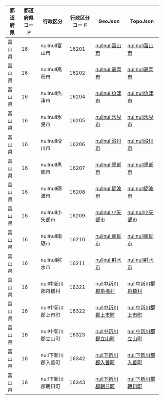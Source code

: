 | 都道府県 | 都道府県コード | 行政区分 | 行政区分コード | GeoJson | TopoJson |
|-----------|--------------|--------- |--------------|------|------|
| 富山県 | 16 | nullnull富山市 | 16201 | [nullnull富山市](/geojson/cities/16/16201.json) | [nullnull富山市](/topojson/cities/16/16201.topojson) |
| 富山県 | 16 | nullnull高岡市 | 16202 | [nullnull高岡市](/geojson/cities/16/16202.json) | [nullnull高岡市](/topojson/cities/16/16202.topojson) |
| 富山県 | 16 | nullnull魚津市 | 16204 | [nullnull魚津市](/geojson/cities/16/16204.json) | [nullnull魚津市](/topojson/cities/16/16204.topojson) |
| 富山県 | 16 | nullnull氷見市 | 16205 | [nullnull氷見市](/geojson/cities/16/16205.json) | [nullnull氷見市](/topojson/cities/16/16205.topojson) |
| 富山県 | 16 | nullnull滑川市 | 16206 | [nullnull滑川市](/geojson/cities/16/16206.json) | [nullnull滑川市](/topojson/cities/16/16206.topojson) |
| 富山県 | 16 | nullnull黒部市 | 16207 | [nullnull黒部市](/geojson/cities/16/16207.json) | [nullnull黒部市](/topojson/cities/16/16207.topojson) |
| 富山県 | 16 | nullnull砺波市 | 16208 | [nullnull砺波市](/geojson/cities/16/16208.json) | [nullnull砺波市](/topojson/cities/16/16208.topojson) |
| 富山県 | 16 | nullnull小矢部市 | 16209 | [nullnull小矢部市](/geojson/cities/16/16209.json) | [nullnull小矢部市](/topojson/cities/16/16209.topojson) |
| 富山県 | 16 | nullnull南砺市 | 16210 | [nullnull南砺市](/geojson/cities/16/16210.json) | [nullnull南砺市](/topojson/cities/16/16210.topojson) |
| 富山県 | 16 | nullnull射水市 | 16211 | [nullnull射水市](/geojson/cities/16/16211.json) | [nullnull射水市](/topojson/cities/16/16211.topojson) |
| 富山県 | 16 | null中新川郡舟橋村 | 16321 | [null中新川郡舟橋村](/geojson/cities/16/16321.json) | [null中新川郡舟橋村](/topojson/cities/16/16321.topojson) |
| 富山県 | 16 | null中新川郡上市町 | 16322 | [null中新川郡上市町](/geojson/cities/16/16322.json) | [null中新川郡上市町](/topojson/cities/16/16322.topojson) |
| 富山県 | 16 | null中新川郡立山町 | 16323 | [null中新川郡立山町](/geojson/cities/16/16323.json) | [null中新川郡立山町](/topojson/cities/16/16323.topojson) |
| 富山県 | 16 | null下新川郡入善町 | 16342 | [null下新川郡入善町](/geojson/cities/16/16342.json) | [null下新川郡入善町](/topojson/cities/16/16342.topojson) |
| 富山県 | 16 | null下新川郡朝日町 | 16343 | [null下新川郡朝日町](/geojson/cities/16/16343.json) | [null下新川郡朝日町](/topojson/cities/16/16343.topojson) |

